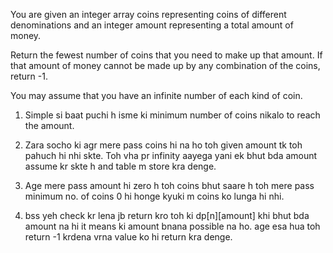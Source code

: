 You are given an integer array coins representing coins of different denominations and an integer amount representing a total amount of money.

Return the fewest number of coins that you need to make up that amount. If that amount of money cannot be made up by any combination of the coins, return -1.

You may assume that you have an infinite number of each kind of coin.


<!-- Approach -->

1. Simple si baat puchi h isme ki minimum number of coins nikalo to reach the amount.

2. Zara socho ki agr mere pass coins hi na ho toh given amount tk toh pahuch hi nhi skte. Toh vha pr infinity aayega yani ek bhut bda amount assume kr skte h and table m store kra denge.

3. Age mere pass amount hi zero h toh coins bhut saare h toh mere pass minimum no. of coins 0 hi honge kyuki m coins ko lunga hi nhi.

4. bss yeh check kr lena jb return kro toh ki dp[n][amount] khi bhut bda amount na hi it means ki amount bnana possible na ho. age esa hua toh return -1 krdena vrna value ko hi return kra denge.